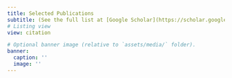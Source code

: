 ```yaml
---
title: Selected Publications
subtitle: (See the full list at [Google Scholar](https://scholar.google.com/citations?user=O3xpGs4AAAAJ&hl=en))
# Listing view
view: citation

# Optional banner image (relative to `assets/media/` folder).
banner:
  caption: ''
  image: ''
---
```

